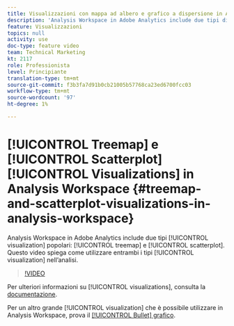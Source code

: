 ```yaml
---
title: Visualizzazioni con mappa ad albero e grafico a dispersione in Analysis Workspace
description: 'Analysis Workspace in Adobe Analytics include due tipi di visualizzazione comuni: mappa ad albero e grafico a dispersione. Questo video spiega come utilizzare entrambi i tipi di visualizzazione nell’analisi.'
feature: Visualizzazioni
topics: null
activity: use
doc-type: feature video
team: Technical Marketing
kt: 2117
role: Professionista
level: Principiante
translation-type: tm+mt
source-git-commit: f3b3fa7d91b0cb21005b57768ca23ed6700fcc03
workflow-type: tm+mt
source-wordcount: '97'
ht-degree: 1%

---
```



# [!UICONTROL Treemap] e  [!UICONTROL Scatterplot] [!UICONTROL Visualizations] in Analysis Workspace  {#treemap-and-scatterplot-visualizations-in-analysis-workspace}

Analysis Workspace in Adobe Analytics include due tipi [!UICONTROL visualization] popolari: [!UICONTROL treemap] e [!UICONTROL scatterplot]. Questo video spiega come utilizzare entrambi i tipi [!UICONTROL visualization] nell’analisi.

>[!VIDEO](https://video.tv.adobe.com/v/23988/?quality=12)

Per ulteriori informazioni su [!UICONTROL visualizations], consulta la [documentazione](https://marketing.adobe.com/resources/help/en_US/analytics/analysis-workspace/treemap.html).

Per un altro grande [!UICONTROL visualization] che è possibile utilizzare in Analysis Workspace, prova il [[!UICONTROL Bullet] grafico](https://helpx.adobe.com/analytics/kt/using/bullet-graph-viz-analysis-workspace-feature-video-use.html).

